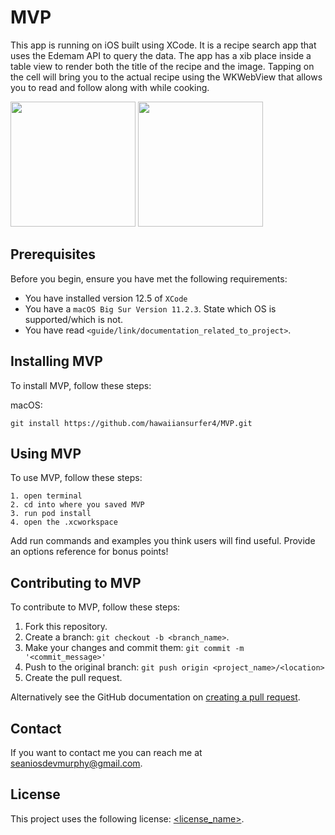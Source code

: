 # MVP

This app is running on iOS built using XCode. It is a recipe search app that uses the Edemam API to query the data. The app has a xib place inside a table view to render both the title of the recipe and the image. Tapping on the cell will bring you to the actual recipe using the WKWebView that allows you to read and follow along with while cooking.
<p float = "left">
  <img src = "https://user-images.githubusercontent.com/62270910/125014286-42410780-e022-11eb-9cae-0a6dbcceadc8.PNG" width = "200"> 
  <img src = "https://user-images.githubusercontent.com/62270910/125014289-44a36180-e022-11eb-889c-f8f71c5a6aa1.PNG" width = "200" >
  </p>

## Prerequisites

Before you begin, ensure you have met the following requirements:
* You have installed version 12.5 of `XCode`
* You have a `macOS Big Sur Version 11.2.3`. State which OS is supported/which is not.
* You have read `<guide/link/documentation_related_to_project>`.

## Installing MVP

To install MVP, follow these steps:

macOS:
```
git install https://github.com/hawaiiansurfer4/MVP.git
```
## Using MVP

To use MVP, follow these steps:

```
1. open terminal
2. cd into where you saved MVP
3. run pod install
4. open the .xcworkspace
```

Add run commands and examples you think users will find useful. Provide an options reference for bonus points!

## Contributing to MVP
To contribute to MVP, follow these steps:

1. Fork this repository.
2. Create a branch: `git checkout -b <branch_name>`.
3. Make your changes and commit them: `git commit -m '<commit_message>'`
4. Push to the original branch: `git push origin <project_name>/<location>`
5. Create the pull request.

Alternatively see the GitHub documentation on [creating a pull request](https://help.github.com/en/github/collaborating-with-issues-and-pull-requests/creating-a-pull-request).

## Contact

If you want to contact me you can reach me at seaniosdevmurphy@gmail.com.

## License
<!--- If you're not sure which open license to use see https://choosealicense.com/--->

This project uses the following license: [<license_name>](<link>).
